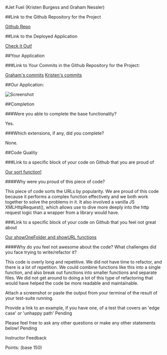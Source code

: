 #Jet Fuel (Kristen Burgess and Graham Nessler)

##Link to the Github Repository for the Project

[Github Repo](https://github.com/gness1804/jet-fuel)

##Link to the Deployed Application

[Check it Out!](https://kbgn-jetfuel.herokuapp.com/)

##Your Application

###Link to Your Commits in the Github Repository for the Project:

[Graham's commits](https://github.com/gness1804/jet-fuel/commits/master?author=gness1804)
[Kristen's commits](https://github.com/gness1804/jet-fuel/commits/master?author=kristenburgess25)

##Our Application: 

![Screenshot](jet-fuel-screenshot.png)

##Completion

###Were you able to complete the base functionality?

Yes.

###Which extensions, if any, did you complete?

None.

##Code Quality

###Link to a specific block of your code on Github that you are proud of

[Our sort function!](https://github.com/gness1804/jet-fuel/blob/master/public/index.js#L152-L188)

####Why were you proud of this piece of code?

This piece of code sorts the URLs by popularity. We are proud of this code because it performs a complex function effectively and we both work together to solve the problems in it. It also involved a vanilla JS XMLHttpRequest(), which allows use to dive more deeply into the http request logic than a wrapper from a library would have.

###Link to a specific block of your code on Github that you feel not great about

[Our showOneFolder and showURL functions](https://github.com/gness1804/jet-fuel/blob/c8003c6bd530afb3cff659749bf0e883d1bcdc63/public/index.js#L42-L122)

####Why do you feel not awesome about the code? What challenges did you face trying to write/refactor it?

This code is overly long and repetitive. We did not have time to refactor, and there is a lot of repetition. We could combine functions like  this into a single function, and also break out functions into smaller functions and separate files. We did not get around to doing a lot of this type of refactoring that would have helped the code be more readable and maintainable.

Attach a screenshot or paste the output from your terminal of the result of your test-suite running.

Provide a link to an example, if you have one, of a test that covers an 'edge case' or 'unhappy path'
Pending

Please feel free to ask any other questions or make any other statements below!
Pending

Instructor Feedback

Points: (base 150)
